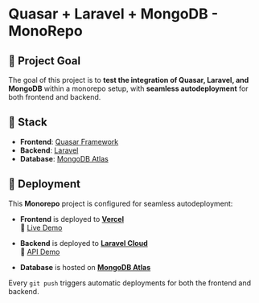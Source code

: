 # Quasar + Laravel + MongoDB - MonoRepo

## 🎯 Project Goal

The goal of this project is to **test the integration of Quasar, Laravel, and MongoDB** within a monorepo setup, with **seamless autodeployment** for both frontend and backend.

## 🧱 Stack

- **Frontend**: [Quasar Framework](https://quasar.dev/)
- **Backend**: [Laravel](https://laravel.com/)
- **Database**: [MongoDB Atlas](https://www.mongodb.com/)

## 🚀 Deployment

This **Monorepo** project is configured for seamless autodeployment:

- **Frontend** is deployed to [**Vercel**](https://vercel.com/)  
  🔗 [Live Demo](https://quasar-laravel-mongodb.vercel.app/#/)

- **Backend** is deployed to [**Laravel Cloud**](https://cloud.laravel.com)  
  🔗 [API Demo](https://todo-laravel-main-5foawg.laravel.cloud/api/todos)

- **Database** is hosted on [**MongoDB Atlas**](https://www.mongodb.com/cloud/atlas)

Every `git push` triggers automatic deployments for both the frontend and backend.
